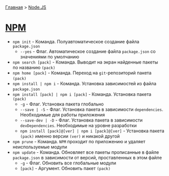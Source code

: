 [Главная](../../README.md#readme) > [Node.JS](../README.md#readme)

# [NPM](https://www.npmjs.com/)

* `npm init` - Команда. Полуавтоматическое создание файла `package.json`
  * `--yes` - Флаг. Автоматическое создание файла `package.json` со значениями по умолчанию
* `npm search [pack]` - Команда. Выводит на экран найденные пакеты по названию `(pack)`
* `npm home [pack]` - Команда. Переход на `git`-репозиторий пакета `(pack)`
* `npm install | npm i` - Команда. Установка зависимостей из файла `package.json`
* `npm install [pack] | npm i [pack]` - Команда. Установка пакета `(pack)`
  * `-g` - Флаг. Установка пакета глобально
  * `--save | -S` - Флаг. Установка пакета в зависимости `dependencies`. Необходимые для работы приложения
  * `--save-dev | -D` - Флаг. Установка пакета в зависимости `devDependencies`. Необходимые на уровне разработки
  * `npm install [pack]@[ver] | npm i [pack]@[ver]` - Установка пакета `(pack)` именно версии `(ver)` и никакой другой
* `npm prune` - Команда. `NPM` проходит по приложению и удаляет неиспользуемые модули
* `npm update` - Команда. Обновляет все пакеты прописанные в файле `package.json` в зависимости от версий, проставленных в этом файле
  * `-g` - Флаг. Обновить все глобальные модули
  * `[pack]` - Аргумент. Обновить пакет `(pack)`